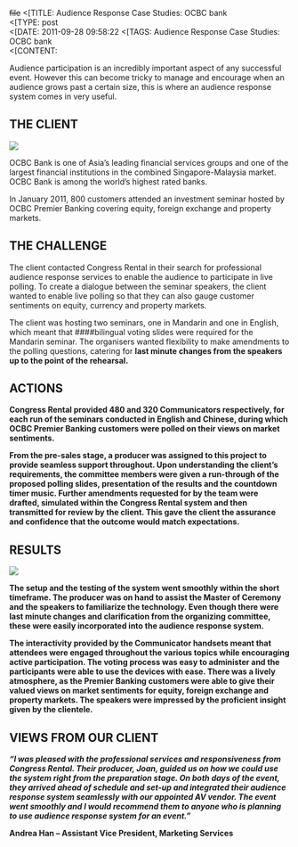 ~~file~~
<[TITLE: 	Audience Response Case Studies: OCBC bank	
<[TYPE: 	post	
<[DATE: 	2011-09-28 09:58:22	
<[TAGS: 	Audience Response Case Studies: OCBC bank	
<[CONTENT: 	



Audience participation is an incredibly important aspect of any successful event. However this can become tricky to manage and encourage when an audience grows past a certain size, this is where an audience response system comes in very useful.





## THE CLIENT
 <img src="http://congressrental.com.au/wp-content/uploads/2011/09/case__OCBC_2.jpg">


OCBC Bank is one of Asia’s leading financial services groups and one of the largest financial institutions in the combined Singapore-Malaysia market. OCBC Bank is among the world’s highest rated banks.



In January 2011, 800 customers attended an investment seminar hosted by OCBC Premier Banking covering equity, foreign exchange and property markets.





## THE CHALLENGE


The client contacted Congress Rental in their search for professional audience response services to enable the audience to participate in live polling. To create a dialogue between the seminar speakers, the client wanted to enable live polling so that they can also gauge customer sentiments on equity, currency and property markets.



The client was hosting two seminars, one in Mandarin and one in English, which meant that ####bilingual voting slides</strong> were required for the Mandarin seminar. The organisers wanted flexibility to make amendments to the polling questions, catering for <strong>last minute changes from the speakers up to the point of the rehearsal.





## ACTIONS


Congress Rental provided 480 and 320 Communicators respectively, for each run of the seminars conducted in English and Chinese, during which OCBC Premier Banking customers were polled on their views on market sentiments.



From the pre-sales stage, a producer was assigned to this project to provide seamless support throughout. Upon understanding the client’s requirements, the committee members were given a run-through of the proposed polling slides, presentation of the results and the countdown timer music. Further amendments requested for by the team were drafted, simulated within the Congress Rental system and then transmitted for review by the client. This gave the client the assurance and confidence that the outcome would match expectations.





## RESULTS


<img src="http://congressrental.com.au/wp-content/uploads/2011/09/case__OCBC_3.jpg">



The setup and the testing of the system went smoothly within the short timeframe. The producer was on hand to assist the Master of Ceremony and the speakers to familiarize the technology.   Even though there were last minute changes and clarification from the organizing committee, these were easily incorporated into the audience response system.



The interactivity provided by the Communicator handsets meant that attendees were engaged throughout the various topics while encouraging active participation. The voting process was easy to administer and the participants were able to use the devices with ease. There was a lively atmosphere, as the Premier Banking customers were able to give their valued views on market sentiments for equity, foreign exchange and property markets.  The speakers were impressed by the proficient insight given by the clientele.





## VIEWS FROM OUR CLIENT


<em>“I was pleased with the professional services and responsiveness from Congress Rental. Their producer, Joan, guided us on how we could use the system right from the preparation stage.  On both days of the event, they arrived ahead of schedule and set-up and integrated their audience response system seamlessly with our appointed AV vendor. The event went smoothly and I would recommend them to anyone who is planning to use audience response system for an event.”</em>



Andrea Han – Assistant Vice President, Marketing Services



